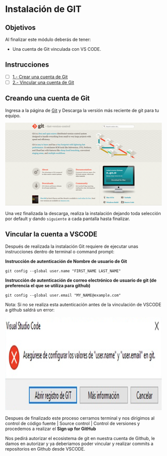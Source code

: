 # Instalación de GIT

## Objetivos 

Al finalizar este módulo deberás de tener: 
- Una cuenta de Git vinculada con VS CODE.

## Instrucciones

* [ ] [1.- Crear una cuenta de Git](#creando-una-cuenta-de-git)
* [ ] [2.- Vincular una cuenta de Git](#vincular-la-cuenta-a-VSCODE)

## Creando una cuenta de Git

Ingresa a la página de [Git](https://git-scm.com/) y Descarga la versión más reciente de git para tu equipo.

![Página de Inicio de Git](../assets/git_page.png)

Una vez finalizada la descarga, realiza la instalación dejando toda selección por default y dando `siguiente` a cada pantalla hasta finalizar.

## Vincular la cuenta a VSCODE
Después de realizada la instalación Git requiere de ejecutar unas instrucciones dentro de terminal o command prompt:

**Instrucción de autenticación de Nombre de usuario de Git**
```
git config --global user.name "FIRST_NAME LAST_NAME"
```

**Instrucción de autenticación de correo electrónico de usuario de git (de preferencia el que se utiliza para github)**
```
git config --global user.email "MY_NAME@example.com"
```
Nota: Si no se realiza esta autenticación antes de la vinculación de VSCODE a github saldrá un error:

<img src="../assets/git_error.png"  width="600" height="300">

Despues de finalizado este proceso cerramos terminal y nos dirigimos al control de código fuente | Source control | Control de versiones y procedemos a realizar el **Sign up for GitHub** 

Nos pedirá autorizar el ecosistema de git en nuestra cuenta de Github, le damos en autorizar y ya deberiamos poder vincular y realizar commits a repositorios en Github desde VSCODE. 
